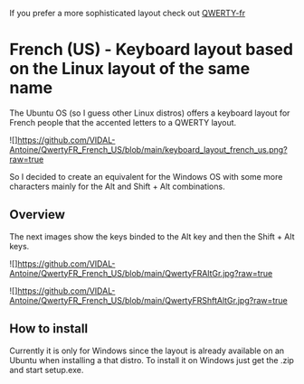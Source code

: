 If you prefer a more sophisticated layout check out [QWERTY-fr](https://github.com/qwerty-fr/qwerty-fr)

# French (US) - Keyboard layout based on the Linux layout of the same name

The Ubuntu OS (so I guess other Linux distros) offers a keyboard layout for French people that the accented letters to a QWERTY layout.

![]https://github.com/VIDAL-Antoine/QwertyFR_French_US/blob/main/keyboard_layout_french_us.png?raw=true

So I decided to create an equivalent for the Windows OS with some more characters mainly for the Alt and Shift + Alt combinations.


## Overview

The next images show the keys binded to the Alt key and then the Shift + Alt keys.

![]https://github.com/VIDAL-Antoine/QwertyFR_French_US/blob/main/QwertyFRAltGr.jpg?raw=true

![]https://github.com/VIDAL-Antoine/QwertyFR_French_US/blob/main/QwertyFRShftAltGr.jpg?raw=true


## How to install

Currently it is only for Windows since the layout is already available on an Ubuntu when installing a that distro.
To install it on Windows just get the .zip and start setup.exe.
